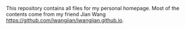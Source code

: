 This repository contains all files for my personal homepage. Most of the contents come from my friend Jian Wang https://github.com/iwangjian/iwangjian.github.io. 
